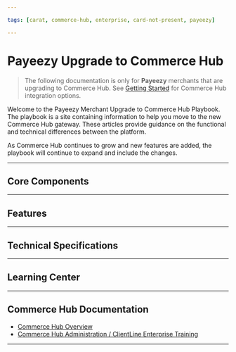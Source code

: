 ```yaml
---

tags: [carat, commerce-hub, enterprise, card-not-present, payeezy]

---
```


# Payeezy Upgrade to Commerce Hub

<!-- theme: danger -->
>  The following documentation is only for **Payeezy** merchants that are upgrading to Commerce Hub. See [Getting Started](?path=docs/Getting-Started/Getting-Started-General.md) for Commerce Hub integration options.

Welcome to the Payeezy Merchant Upgrade to Commerce Hub Playbook.  The playbook is a site containing information to help you move to the new Commerce Hub gateway. These articles provide guidance on the functional and technical differences between the platform. 


As Commerce Hub continues to grow and new features are added, the playbook will continue to expand and include the changes.   

---

## Core Components

<!-- type: row -->

<!-- type: card
title: API Structure
description: Includes Endpoint changes Includes overview of request and response element and format changes
link: ?path=docs/Resources/Guides/Payeezy/Payeezy-UpgradetoCH-CoreAPI.md
-->

<!-- type: card
title: Configuration
description: Includes configuration comparison for users and terminals in the new ClientLine Enterprise platform
link: ?path=docs/Resources/Guides/Payeezy/Payeezy-UpgradetoCH-CoreConfig.md
-->

<!-- type: card
title: Reporting
description: Learn about the new enhanced capabilitities in ClientLine Enterprise
link: ?path=docs/Resources/Guides/Payeezy/Payeezy-UpgradetoCH-CoreReporting.md
-->

<!-- type: card
title: Virtual Terminal
description: Differences in Virtual Terminal functionality
link: ?path=docs/Resources/Guides/Payeezy/Payeezy-UpgradetoCH-CoreVT.md
-->

<!-- type: row-end -->

---

## Features

<!-- type: row -->

<!-- type: card
title: 3DS
description: Using 3DS transactions in Commerce Hub
link: ?path=docs/Resources/Guides/Payeezy/Payeezy-UpgradetoCH-Features3DS.md
-->

<!-- type: card
title: Fraud
description: What's different for the fraud settings, velocity controls, AVS filters and CVV2 filters in Commerce Hub
link: ?path=docs/Resources/Guides/Payeezy/Payeezy-UpgradetoCH-FeaturesFraud.md
-->

<!-- type: card
title: Gift Card/Prepaid
description: Using the Gift Card/Prepaid feature in Commerce Hub
link: ?path=docs/Resources/Guides/Payeezy/Payeezy-UpgradetoCH-FeaturesGiftCard.md
-->

<!-- type: row-end -->

<!-- type: row -->

<!-- type: card
title: Level 2 and Level 3 Data
description: Level 2 and Level 3 Data differences and element mapping
link: ?path=docs/Resources/Guides/Payeezy/Payeezy-UpgradetoCH-FeaturesLevel23.md
-->

<!-- type: card
title: Mobile Wallets
description: Apple Pay and Google Pay functional and element differences
link: ?path=docs/Resources/Guides/Payeezy/Payeezy-UpgradetoCH-FeaturesMobileWallets.md
-->

<!-- type: card
title: Quick Keys
description: Differences in Quick Keys functionality
link: ?path=docs/Resources/Guides/Payeezy/Payeezy-UpgradetoCH-FeaturesQuickKey.md
-->

<!-- type: row-end -->

<!-- type: row -->

<!-- type: card
title: Soft Descriptors
description: Understanding the differences in capabilities and functionality of Soft Descriptors in Commerce Hub
link: ?path=docs/Resources/Guides/Payeezy/Payeezy-UpgradetoCH-FeaturesSoftD.md
-->

<!-- type: card
title: Split Shipment
description: Outlining the API differences in Commerce Hub
link: ?path=docs/Resources/Guides/Payeezy/Payeezy-UpgradetoCH-FeaturesSplitShipment.md
-->

<!-- type: card
title: Stored Credentials
description: Understanding the differences in capabilities and functionality of Stored Credentials in Commerce Hub
link: ?path=docs/Resources/Guides/Payeezy/Payeezy-UpgradetoCH-FeaturesStoredCredentials.md
-->

<!-- type: row-end -->

<!-- type: row -->

<!-- type: card
title: Tokenization
description: How the configuration and functionality of tokens has changed with Commerce Hub
link: ?path=docs/Resources/Guides/Payeezy/Payeezy-UpgradetoCH-FeaturesTokens.md
-->

<!-- type: card
title: 
description: 
link: 
-->

<!-- type: card
title: 
description: 
link: 
-->

<!-- type: row-end -->

---

## Technical Specifications

<!-- type: row -->

<!-- type: card
title: Payeezy to Commerce Hub Element Level Mapping
description: Use this document to help convert your current API request and response elements into Commerce Hub nomenclature and formatting.
link: ?path=docs/Resources/Guides/Payeezy/Payeezy-UpgradetoCH-TechnicalAPI.md
-->

<!-- type: card
title: Required Fields
description: Fields Required in a request by Commerce Hub for each transaction type
link: ?path=docs/Resources/Guides/Payeezy/Payeezy-UpgradetoCH-TechnicalRequired.md
-->

<!-- type: card
title: Customer Transaction Record (CTR) Response Element Creation
description: How to create the CTR response element from Commerce Hub elements
link: ?path=docs/Resources/Guides/Payeezy/Payeezy-UpgradetoCH-TechnicalCTR.md
-->

<!-- type: row-end -->

<!-- type: row -->

<!-- type: card
title: Nashville to Commerce Hub Response Code Mapping
description: Processor response codes mapped to gateway response codes for exception handling
link: ?path=docs/Resources/Guides/Payeezy/Payeezy-UpgradetoCH-ResponseCodeMapping.md
-->

<!-- type: card
title: Payeezy to Commerce Hub AVS and CVV2 Mapping
description: How the codes in Payeezy align to those in Commerce Hub for each Card Brand
link: ?path=docs/Resources/Guides/Payeezy/Payeezy-UpgradetoCH-AVSCVV2Mapping.md
-->

<!-- type: card
title: 
description: 
link: 
-->

<!-- type: row-end -->

---

## Learning Center

<!-- type: row -->

<!-- type: card
title: FAQs
description: Our most common questions and answers for Payeezy merchants migrating to Commerce Hub.
link: ?path=docs/Resources/Guides/Payeezy/Payeezy-UpgradetoCH-FAQs.md
-->

<!-- type: card
title: Glossary
description: A list of programming and API-related terms, acronyms, and phrases to help you think like a developer.
link: ?path=docs/api-glossary.md
-->

<!-- type: card
title: Release Notes
description: View recent and historical changes to the Payeezy Merchant Migration Playbook.
link: ?path=docs/Resources/Guides/Payeezy/Payeezy-UpgradetoCH-ReleaseNotes.md
-->

<!-- type: row-end -->

---

## Commerce Hub Documentation

- [Commerce Hub Overview](?path=docs/Getting-Started/Getting-Started-General.md)
- [Commerce Hub Administration / ClientLine Enterprise Training](https://fiserv.cloudguides.com/en-us/guides/ClientLine%20Enterprise%20from%20Fiserv)


---

